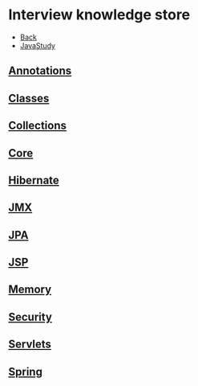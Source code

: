 # Interview knowledge store

+ [Back](../README.md)
+ [JavaStudy](http://javastudy.ru/interview/list-of-questions-javaee-interview/)

## [Annotations](ANNOTATION.md)
## [Classes](CLASS.md)
## [Collections](COLLECTION.md)
## [Core](CORE.md)
## [Hibernate](HIBERNATE.md)
## [JMX](JMX.md)
## [JPA](JPA.md)
## [JSP](JSP.md)
## [Memory](MEMORY.md)
## [Security](SECURE.md)
## [Servlets](SERVLET.md)
## [Spring](SPRING.md)
